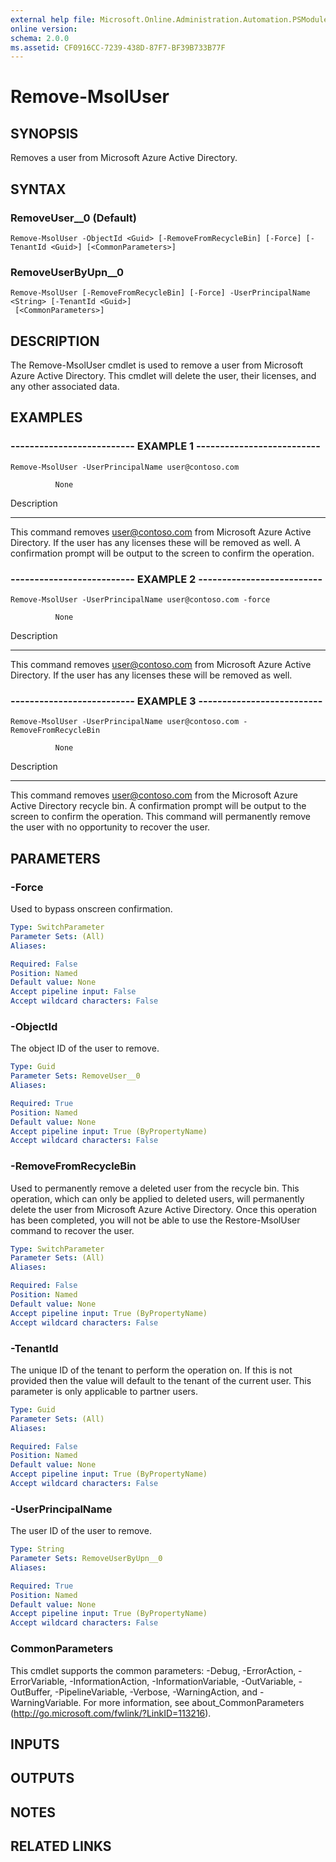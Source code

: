 ```yaml
---
external help file: Microsoft.Online.Administration.Automation.PSModule.dll-Help.xml
online version: 
schema: 2.0.0
ms.assetid: CF0916CC-7239-438D-87F7-BF39B733B77F
---
```


# Remove-MsolUser

## SYNOPSIS
Removes a user from Microsoft Azure Active Directory.

## SYNTAX

### RemoveUser__0 (Default)
```
Remove-MsolUser -ObjectId <Guid> [-RemoveFromRecycleBin] [-Force] [-TenantId <Guid>] [<CommonParameters>]
```

### RemoveUserByUpn__0
```
Remove-MsolUser [-RemoveFromRecycleBin] [-Force] -UserPrincipalName <String> [-TenantId <Guid>]
 [<CommonParameters>]
```

## DESCRIPTION
The Remove-MsolUser cmdlet is used to remove a user from Microsoft Azure Active Directory.
This cmdlet will delete the user, their licenses, and any other associated data.

## EXAMPLES

### -------------------------- EXAMPLE 1 --------------------------
```
Remove-MsolUser -UserPrincipalName user@contoso.com

          None
```

Description

-----------

This command removes user@contoso.com from Microsoft Azure Active Directory. 
If the user has any licenses these will be removed as well. 
A confirmation prompt will be output to the screen to confirm the operation.

### -------------------------- EXAMPLE 2 --------------------------
```
Remove-MsolUser -UserPrincipalName user@contoso.com -force

          None
```

Description

-----------

This command removes user@contoso.com from Microsoft Azure Active Directory. 
If the user has any licenses these will be removed as well.

### -------------------------- EXAMPLE 3 --------------------------
```
Remove-MsolUser -UserPrincipalName user@contoso.com -RemoveFromRecycleBin

          None
```

Description

-----------

This command removes user@contoso.com from the Microsoft Azure Active Directory recycle bin.
A confirmation prompt will be output to the screen to confirm the operation. 
This command will permanently remove the user with no opportunity to recover the user.

## PARAMETERS

### -Force
Used to bypass onscreen confirmation.

```yaml
Type: SwitchParameter
Parameter Sets: (All)
Aliases: 

Required: False
Position: Named
Default value: None
Accept pipeline input: False
Accept wildcard characters: False
```

### -ObjectId
The object ID of the user to remove.

```yaml
Type: Guid
Parameter Sets: RemoveUser__0
Aliases: 

Required: True
Position: Named
Default value: None
Accept pipeline input: True (ByPropertyName)
Accept wildcard characters: False
```

### -RemoveFromRecycleBin
Used to permanently remove a deleted user from the recycle bin.
This operation, which can only be applied to deleted users, will permanently delete the user from Microsoft Azure Active Directory.
Once this operation has been completed, you will not be able to use the Restore-MsolUser command to recover the user.

```yaml
Type: SwitchParameter
Parameter Sets: (All)
Aliases: 

Required: False
Position: Named
Default value: None
Accept pipeline input: True (ByPropertyName)
Accept wildcard characters: False
```

### -TenantId
The unique ID of the tenant to perform the operation on.
If this is not provided then the value will default to the tenant of the current user.
This parameter is only applicable to partner users.

```yaml
Type: Guid
Parameter Sets: (All)
Aliases: 

Required: False
Position: Named
Default value: None
Accept pipeline input: True (ByPropertyName)
Accept wildcard characters: False
```

### -UserPrincipalName
The user ID of the user to remove.

```yaml
Type: String
Parameter Sets: RemoveUserByUpn__0
Aliases: 

Required: True
Position: Named
Default value: None
Accept pipeline input: True (ByPropertyName)
Accept wildcard characters: False
```

### CommonParameters
This cmdlet supports the common parameters: -Debug, -ErrorAction, -ErrorVariable, -InformationAction, -InformationVariable, -OutVariable, -OutBuffer, -PipelineVariable, -Verbose, -WarningAction, and -WarningVariable. For more information, see about_CommonParameters (http://go.microsoft.com/fwlink/?LinkID=113216).

## INPUTS

## OUTPUTS

## NOTES

## RELATED LINKS


